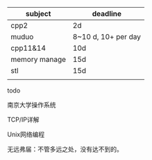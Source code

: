 | subject       | deadline            |
| ------------- | ------------------- |
| cpp2          | 2d                  |
| muduo         | 8~10 d, 10+ per day |
| cpp11&14      | 10d                 |
| memory manage | 15d                 |
| stl           | 15d                 |
|               |                     |

todo

南京大学操作系统

TCP/IP详解

Unix网络编程



无远弗届：不管多远之处，没有达不到的。

